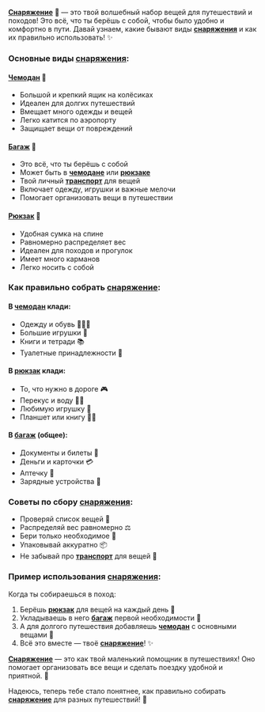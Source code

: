 **[Снаряжение](gear.md)** 🎒 — это твой волшебный набор вещей для путешествий и походов! Это всё, что ты берёшь с собой, чтобы было удобно и комфортно в пути. Давай узнаем, какие бывают виды **[снаряжения](gear.md)** и как их правильно использовать! ✨

### Основные виды **[снаряжения](gear.md)**:

#### **[Чемодан](suitcase.md)** 🧳
- Большой и крепкий ящик на колёсиках
- Идеален для долгих путешествий
- Вмещает много одежды и вещей
- Легко катится по аэропорту
- Защищает вещи от повреждений

#### **[Багаж](luggage.md)** 🎒
- Это всё, что ты берёшь с собой
- Может быть в **[чемодане](suitcase.md)** или **[рюкзаке](knapsack.md)**
- Твой личный **[транспорт](transport.md)** для вещей
- Включает одежду, игрушки и важные мелочи
- Помогает организовать вещи в путешествии

#### **[Рюкзак](knapsack.md)** 🎒
- Удобная сумка на спине
- Равномерно распределяет вес
- Идеален для походов и прогулок
- Имеет много карманов
- Легко носить с собой

### Как правильно собрать **[снаряжение](gear.md)**:

#### В **[чемодан](suitcase.md)** клади:
- Одежду и обувь 👕👖👟
- Большие игрушки 🧸
- Книги и тетради 📚
- Туалетные принадлежности 🧴

#### В **[рюкзак](knapsack.md)** клади:
- То, что нужно в дороге 🎮
- Перекус и воду 🍎🥤
- Любимую игрушку 🧸
- Планшет или книгу 📱📖

#### В **[багаж](luggage.md)** (общее):
- Документы и билеты 📄
- Деньги и карточки 💳
- Аптечку 🏥
- Зарядные устройства 🔌

### Советы по сбору **[снаряжения](gear.md)**:
- Проверяй список вещей 📝
- Распределяй вес равномерно ⚖️
- Бери только необходимое 🎯
- Упаковывай аккуратно 📦
- Не забывай про **[транспорт](transport.md)** для вещей 🚗

### Пример использования **[снаряжения](gear.md)**:
Когда ты собираешься в поход:
1. Берёшь **[рюкзак](knapsack.md)** для вещей на каждый день 🎒
2. Укладываешь в него **[багаж](luggage.md)** первой необходимости 🧳
3. А для долгого путешествия добавляешь **[чемодан](suitcase.md)** с основными вещами 🧳
4. Всё это вместе — твоё **[снаряжение](gear.md)**! ✨

**[Снаряжение](gear.md)** — это как твой маленький помощник в путешествиях! Оно помогает организовать все вещи и сделать поездку удобной и приятной. 🌟

Надеюсь, теперь тебе стало понятнее, как правильно собирать **[снаряжение](gear.md)** для разных путешествий! 🚀